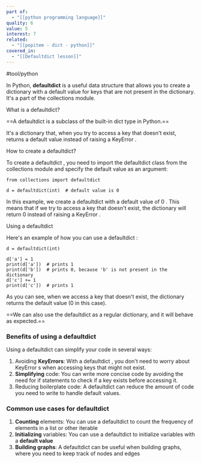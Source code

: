 ```yaml
---
part of:
  - "[[python programming language]]"
quality: 6
value: 5
interest: 7
related:
  - "[[popitem - dict - python]]"
covered_in:
  - "[[Defaultdict lesson]]"
---
```

#tool/python
 
 In Python,  **defaultdict**  is a useful data structure that allows you to
  create a dictionary with a default value for keys that are not present in
  the dictionary. It's a part of the  collections  module.

  What is a defaultdict?

  ==A  defaultdict  is a subclass of the built-in  dict  type in Python.== 
  
  It's a dictionary that, when you try to access a key that doesn't exist, returns a
  default value instead of raising a  KeyError .

  How to create a defaultdict?

  To create a  defaultdict , you need to import the  defaultdict  class from
  the  collections  module and specify the default value as an argument:

    from collections import defaultdict

    d = defaultdict(int)  # default value is 0

  In this example, we create a  defaultdict  with a default value of  0 . This
  means that if we try to access a key that doesn't exist, the dictionary will
  return  0  instead of raising a  KeyError .

  Using a defaultdict

  Here's an example of how you can use a  defaultdict :

    d = defaultdict(int)

    d['a'] = 1
    print(d['a'])  # prints 1
    print(d['b'])  # prints 0, because 'b' is not present in the dictionary
    d['c'] += 1
    print(d['c'])  # prints 1

  As you can see, when we access a key that doesn't exist, the dictionary
  returns the default value (0  in this case). 
  
  ==We can also use the defaultdict  as a regular dictionary, and it will behave as expected.==

### Benefits of using a defaultdict

  Using a  defaultdict  can simplify your code in several ways:

  1. Avoiding **KeyErrors**: With a  defaultdict , you don't need to worry about
  KeyError s when accessing keys that might not exist.
  2. **Simplifying** code: You can write more concise code by avoiding the need
  for  if  statements to check if a key exists before accessing it.
  3. Reducing boilerplate code: A  defaultdict  can reduce the amount of code
  you need to write to handle default values.

### Common use cases for defaultdict

  1. **Counting** elements: You can use a  defaultdict  to count the frequency of
  elements in a list or other iterable
  2. **Initializing** variables: You can use a  defaultdict  to initialize variables with a **default value**
  3. **Building graphs**: A  defaultdict  can be useful when building graphs, where you need to keep track of nodes and edges